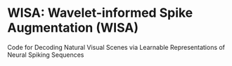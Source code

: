 # WISA: Wavelet-informed Spike Augmentation (WISA)

Code for Decoding Natural Visual Scenes via Learnable Representations of Neural Spiking Sequences
